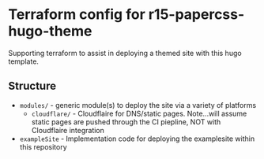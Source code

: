 # Terraform config for r15-papercss-hugo-theme

Supporting terraform to assist in deploying a themed site with this hugo template.

## Structure

- `modules/` - generic module(s) to deploy the site via a variety of platforms
  - `cloudflare/` - Cloudflaire for DNS/static pages.  Note...will assume static pages are pushed through the CI piepline, NOT with Cloudflaire integration
- `exampleSite` - Implementation code for deploying the examplesite within this repository
